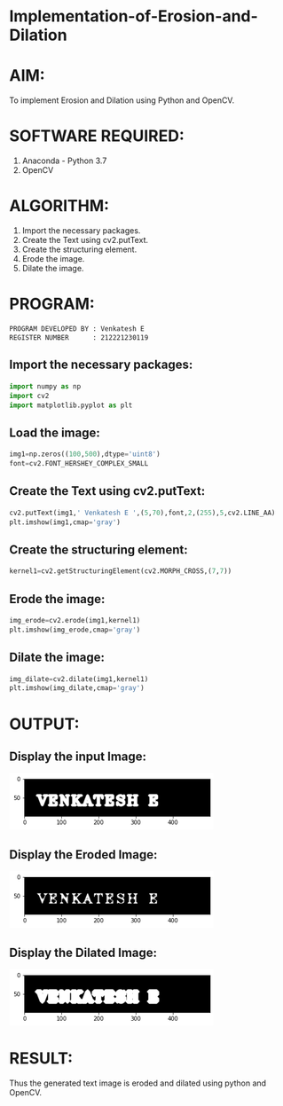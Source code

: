 # Implementation-of-Erosion-and-Dilation
# AIM:
To implement Erosion and Dilation using Python and OpenCV.
# SOFTWARE REQUIRED:
1. Anaconda - Python 3.7
2. OpenCV
# ALGORITHM:
1. Import the necessary packages.
2. Create the Text using cv2.putText.
3. Create the structuring element.
4. Erode the image.
5. Dilate the image. 
# PROGRAM:
```
PROGRAM DEVELOPED BY : Venkatesh E
REGISTER NUMBER      : 212221230119
```
## Import the necessary packages:
```python
import numpy as np
import cv2
import matplotlib.pyplot as plt
```
## Load the image:
```python
img1=np.zeros((100,500),dtype='uint8')
font=cv2.FONT_HERSHEY_COMPLEX_SMALL
```
## Create the Text using cv2.putText:
```python
cv2.putText(img1,' Venkatesh E ',(5,70),font,2,(255),5,cv2.LINE_AA)
plt.imshow(img1,cmap='gray')
```
## Create the structuring element:
```python
kernel1=cv2.getStructuringElement(cv2.MORPH_CROSS,(7,7))
```
## Erode the image:
```python
img_erode=cv2.erode(img1,kernel1)
plt.imshow(img_erode,cmap='gray')
```
## Dilate the image:
```python
img_dilate=cv2.dilate(img1,kernel1)
plt.imshow(img_dilate,cmap='gray')
```
# OUTPUT:

## Display the input Image:
![OUTPUT](1.png)

## Display the Eroded Image:
![OUTPUT](2.png)


## Display the Dilated Image:
![OUTPUT](3.png)

# RESULT:
Thus the generated text image is eroded and dilated using python and OpenCV.

